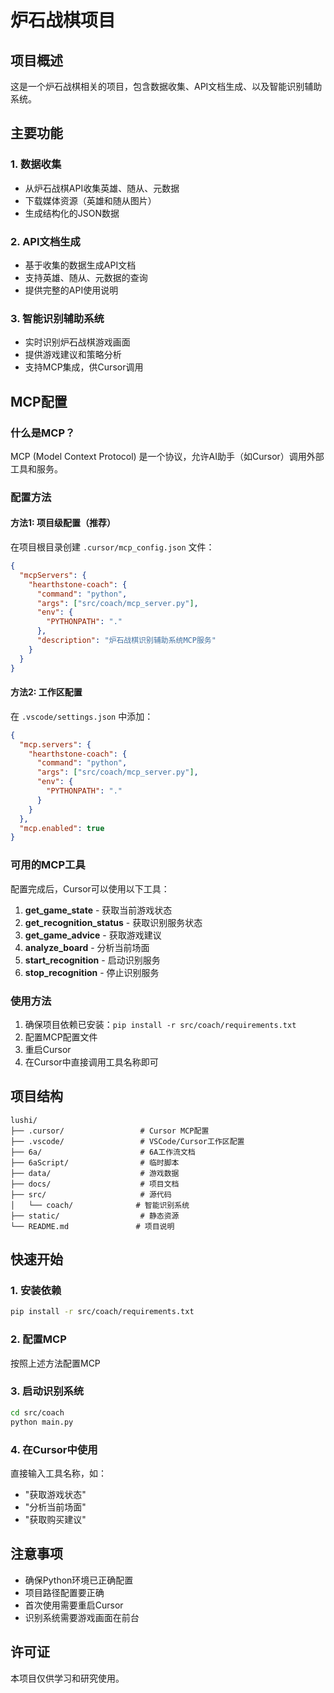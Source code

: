 # 炉石战棋项目

## 项目概述

这是一个炉石战棋相关的项目，包含数据收集、API文档生成、以及智能识别辅助系统。

## 主要功能

### 1. 数据收集
- 从炉石战棋API收集英雄、随从、元数据
- 下载媒体资源（英雄和随从图片）
- 生成结构化的JSON数据

### 2. API文档生成
- 基于收集的数据生成API文档
- 支持英雄、随从、元数据的查询
- 提供完整的API使用说明

### 3. 智能识别辅助系统
- 实时识别炉石战棋游戏画面
- 提供游戏建议和策略分析
- 支持MCP集成，供Cursor调用

## MCP配置

### 什么是MCP？
MCP (Model Context Protocol) 是一个协议，允许AI助手（如Cursor）调用外部工具和服务。

### 配置方法

#### 方法1: 项目级配置（推荐）
在项目根目录创建 `.cursor/mcp_config.json` 文件：

```json
{
  "mcpServers": {
    "hearthstone-coach": {
      "command": "python",
      "args": ["src/coach/mcp_server.py"],
      "env": {
        "PYTHONPATH": "."
      },
      "description": "炉石战棋识别辅助系统MCP服务"
    }
  }
}
```

#### 方法2: 工作区配置
在 `.vscode/settings.json` 中添加：

```json
{
  "mcp.servers": {
    "hearthstone-coach": {
      "command": "python",
      "args": ["src/coach/mcp_server.py"],
      "env": {
        "PYTHONPATH": "."
      }
    }
  },
  "mcp.enabled": true
}
```

### 可用的MCP工具

配置完成后，Cursor可以使用以下工具：

1. **get_game_state** - 获取当前游戏状态
2. **get_recognition_status** - 获取识别服务状态
3. **get_game_advice** - 获取游戏建议
4. **analyze_board** - 分析当前场面
5. **start_recognition** - 启动识别服务
6. **stop_recognition** - 停止识别服务

### 使用方法

1. 确保项目依赖已安装：`pip install -r src/coach/requirements.txt`
2. 配置MCP配置文件
3. 重启Cursor
4. 在Cursor中直接调用工具名称即可

## 项目结构

```
lushi/
├── .cursor/                 # Cursor MCP配置
├── .vscode/                 # VSCode/Cursor工作区配置
├── 6a/                      # 6A工作流文档
├── 6aScript/                # 临时脚本
├── data/                    # 游戏数据
├── docs/                    # 项目文档
├── src/                     # 源代码
│   └── coach/              # 智能识别系统
├── static/                  # 静态资源
└── README.md               # 项目说明
```

## 快速开始

### 1. 安装依赖
```bash
pip install -r src/coach/requirements.txt
```

### 2. 配置MCP
按照上述方法配置MCP

### 3. 启动识别系统
```bash
cd src/coach
python main.py
```

### 4. 在Cursor中使用
直接输入工具名称，如：
- "获取游戏状态"
- "分析当前场面"
- "获取购买建议"

## 注意事项

- 确保Python环境已正确配置
- 项目路径配置要正确
- 首次使用需要重启Cursor
- 识别系统需要游戏画面在前台

## 许可证

本项目仅供学习和研究使用。
